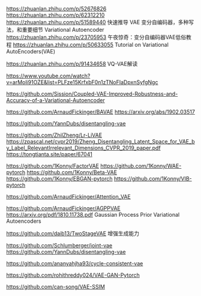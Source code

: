 https://zhuanlan.zhihu.com/p/52676826
https://zhuanlan.zhihu.com/p/62312210
https://zhuanlan.zhihu.com/p/51589440 快速推导 VAE 变分自编码器，多种写法，和重要细节 Variational Autoencoder
https://zhuanlan.zhihu.com/p/23705953  午夜惊奇：变分自编码器VAE低俗教程
https://zhuanlan.zhihu.com/p/50633055 Tutorial on Variational AutoEncoders(VAE)

https://zhuanlan.zhihu.com/p/91434658 VQ-VAE解读


https://www.youtube.com/watch?v=arMoli91OZE&list=PLFze15KrfxbF0n1zTNoFIaDpxnSyfgNgc 




https://github.com/Sission/Coupled-VAE-Improved-Robustness-and-Accuracy-of-a-Variational-Autoencoder

https://github.com/ArnaudFickinger/BAVAE
https://arxiv.org/abs/1902.03517


https://github.com/YannDubs/disentangling-vae 

https://github.com/ZhilZheng/Lr-LiVAE
https://zpascal.net/cvpr2019/Zheng_Disentangling_Latent_Space_for_VAE_by_Label_RelevantIrrelevant_Dimensions_CVPR_2019_paper.pdf
https://tongtianta.site/paper/67041

https://github.com/1Konny/FactorVAE
https://github.com/1Konny/WAE-pytorch
https://github.com/1Konny/Beta-VAE
https://github.com/1Konny/EBGAN-pytorch
https://github.com/1Konny/VIB-pytorch


https://github.com/ArnaudFickinger/Attention_VAE


https://github.com/ArnaudFickinger/AGPPVAE
https://arxiv.org/pdf/1810.11738.pdf Gaussian Process Prior Variational Autoencoders



https://github.com/daib13/TwoStageVAE  增强生成能力


https://github.com/Schlumberger/joint-vae
https://github.com/YannDubs/disentangling-vae

https://github.com/ananyahjha93/cycle-consistent-vae


https://github.com/rohithreddy024/VAE-GAN-Pytorch


https://github.com/can-song/VAE-SSIM